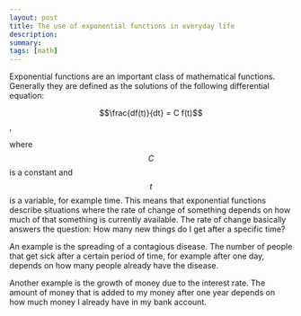 ```yaml
---
layout: post
title: The use of exponential functions in everyday life
description:
summary:
tags: [math]
---
```


Exponential functions are an important class of mathematical functions. Generally they are defined as the solutions of the following differential equation:

$$\frac{df(t)}{dt} = C f(t)$$,

where $$C$$ is a constant and $$t$$ is a variable, for example time. This means that exponential functions describe situations where the rate of change of something depends on how much of that something is currently available. The rate of change basically answers the question: How many new things do I get after a specific time?

An example is the spreading of a contagious disease. The number of people that get sick after a certain period of time, for example after one day, depends on how many people already have the disease.

Another example is the growth of money due to the interest rate. The amount of money that is added to my money after one year depends on how much money I already have in my bank account.  
